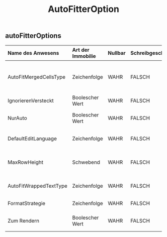 ﻿---
title: AutoFitterOption
second_title: Aspose.Cells Cloud Documen
type: docs
url: /de/specification/model/autofitteroptions/
description: "Aspose.Cells Cloud-Modellspezifikation: AutoFitterOptions. Bearbeiten Sie mühelos Excel und andere Tabellenkalkulationsdokumente mit Funktionen wie Öffnen, Generieren, Bearbeiten, Teilen, Zusammenführen, Vergleichen und Konvertieren"
weight: 50
---
## **autoFitterOptions**

 

| Name des Anwesens| Art der Immobilie| Nullbar| Schreibgeschützt| Standardwert| Beschreibung|
|:- |:- |:- |:- |:- |:- |
| AutoFitMergedCellsType| Zeichenfolge| WAHR| FALSCH|| Ruft den Typ der automatischen Anpassung der Zeilenhöhe zusammengeführter Zellen ab und legt diesen fest.|
| IgnorierenVersteckt| Boolescher Wert| WAHR| FALSCH|| Ignoriert die ausgeblendeten Zeilen/Spalten.|
| NurAuto| Boolescher Wert| WAHR| FALSCH|| Gibt an, ob nur die Zeilen passen, deren Höhe nicht angepasst ist.|
| DefaultEditLanguage| Zeichenfolge| WAHR| FALSCH|| Ruft die Standardbearbeitungssprache ab oder legt diese fest.|
| MaxRowHeight| Schwebend| WAHR| FALSCH|| Ruft die maximale Zeilenhöhe (in Punkteinheiten) beim automatischen Anpassen von Zeilen ab und legt diese fest.|
| AutoFitWrappedTextType| Zeichenfolge| WAHR| FALSCH||Ruft den Typ des automatisch angepassten umbrochenen Texts ab und legt ihn fest.|
| FormatStrategie| Zeichenfolge| WAHR| FALSCH|| Ruft die formatierte Strategie ab und legt sie fest.|
| Zum Rendern| Boolescher Wert| WAHR| FALSCH|| Gibt an, ob es für den Rendering-Zweck geeignet ist.|

